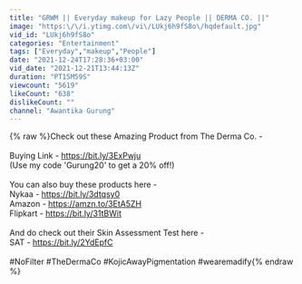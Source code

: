 ```yaml
---
title: "GRWM || Everyday makeup for Lazy People || DERMA CO. ||"
image: "https:\/\/i.ytimg.com\/vi\/LUkj6h9fS8o\/hqdefault.jpg"
vid_id: "LUkj6h9fS8o"
categories: "Entertainment"
tags: ["Everyday","makeup","People"]
date: "2021-12-24T17:28:36+03:00"
vid_date: "2021-12-21T13:44:13Z"
duration: "PT15M59S"
viewcount: "5619"
likeCount: "638"
dislikeCount: ""
channel: "Awantika Gurung"
---
```

{% raw %}Check out these Amazing Product from The Derma Co. -<br /><br />Buying Link - <a rel="nofollow" target="blank" href="https://bit.ly/3ExPwju">https://bit.ly/3ExPwju</a><br />(Use my code 'Gurung20' to get a 20% off!)<br /><br />You can also buy these products here -<br />Nykaa - <a rel="nofollow" target="blank" href="https://bit.ly/3dtqsy0">https://bit.ly/3dtqsy0</a><br />Amazon - <a rel="nofollow" target="blank" href="https://amzn.to/3EtA5ZH">https://amzn.to/3EtA5ZH</a><br />Flipkart - <a rel="nofollow" target="blank" href="https://bit.ly/31tBWit">https://bit.ly/31tBWit</a><br /><br />And do check out their Skin Assessment Test here -<br />SAT - <a rel="nofollow" target="blank" href="https://bit.ly/2YdEpfC">https://bit.ly/2YdEpfC</a><br /><br />#NoFilter #TheDermaCo #KojicAwayPigmentation #wearemadify{% endraw %}
